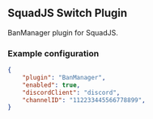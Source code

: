## SquadJS Switch Plugin
BanManager plugin for SquadJS.

### Example configuration
```json
{
    "plugin": "BanManager",
    "enabled": true,
    "discordClient": "discord",
    "channelID": "112233445566778899",
}
```
